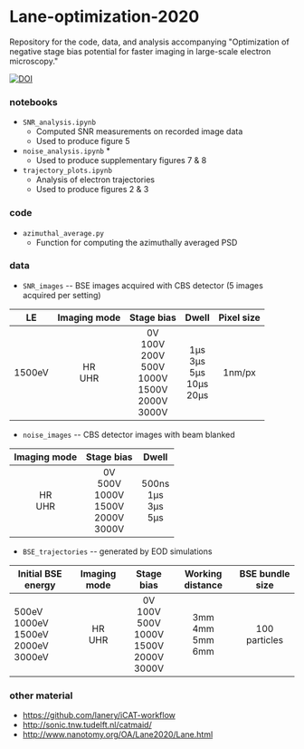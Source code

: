 # Lane-optimization-2020

Repository for the code, data, and analysis accompanying "Optimization of negative stage bias potential for faster imaging in large-scale electron microscopy."

[![DOI](https://zenodo.org/badge/doi/10.4121/12907205.svg)](https://doi.org/10.4121/12907205)


### notebooks
* `SNR_analysis.ipynb`
  * Computed SNR measurements on recorded image data
  * Used to produce figure 5
* `noise_analysis.ipynb`
  * 
  * Used to produce supplementary figures 7 & 8
* `trajectory_plots.ipynb`
  * Analysis of electron trajectories
  * Used to produce figures 2 & 3


### code
* `azimuthal_average.py`
  * Function for computing the azimuthally averaged PSD


### data
* `SNR_images` -- BSE images acquired with CBS detector (5 images acquired per setting)

| LE     | Imaging mode |                           Stage bias                           |               Dwell               | Pixel size |
|--------|:------------:|:--------------------------------------------------------------:|:---------------------------------:|:----------:|
| 1500eV |    HR<br>UHR | 0V<br>100V<br>200V<br>500V<br>1000V<br>1500V<br>2000V<br>3000V | 1µs<br>3µs<br>5µs<br>10µs<br>20µs |     1nm/px |

* `noise_images` -- CBS detector images with beam blanked

| Imaging mode |                   Stage bias                   |            Dwell           |
|:------------:|:----------------------------------------------:|:--------------------------:|
|    HR<br>UHR | 0V<br>500V<br>1000V<br>1500V<br>2000V<br>3000V | 500ns<br>1µs<br>3µs<br>5µs |

* `BSE_trajectories` -- generated by EOD simulations

| Initial BSE energy                            | Imaging mode |                       Stage bias                       |     Working distance     |   BSE bundle size   |
|-----------------------------------------------|:------------:|:------------------------------------------------------:|:------------------------:|:-------------------:|
| 500eV<br>1000eV<br>1500eV<br>2000eV<br>3000eV |    HR<br>UHR | 0V<br>100V<br>500V<br>1000V<br>1500V<br>2000V<br>3000V | 3mm<br>4mm<br>5mm<br>6mm | 100 particles |


### other material
* https://github.com/lanery/iCAT-workflow
* http://sonic.tnw.tudelft.nl/catmaid/
* http://www.nanotomy.org/OA/Lane2020/Lane.html
